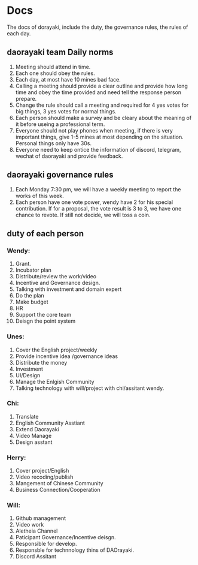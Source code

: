 # Docs
The docs of dorayaki, include the duty, the governance rules, the rules of each day.
## daorayaki team Daily norms

1. Meeting should attend in time.
2. Each one should obey the rules.
3. Each day, at most have 10 mines bad face.
4. Calling a meeting should provide a clear outline and provide how long time and obey the time provided and need tell the response person prepare.
5. Change the rule should call a meeting and required for 4 yes votes for big things, 3 yes votes for normal things.
6. Each person should make a survey and be cleary about the meaning of it before useing a professional term.
7. Everyone should not play phones when meeting, if there is very important things, give 1-5 mines at most depending on the situation. Personal things only have 30s.
8.  Everyone need to keep ontice the information of discord, telegram, wechat of daorayaki and provide feedback.

## daorayaki governance rules

1. Each Monday 7:30 pm, we will have a weekly meeting to report the works of this week.
2. Each person have one vote power, wendy have 2 for his special contribution. If for a proposal, the vote result is 3 to 3, we have one chance to revote. If still not decide, we will toss a coin.

## duty of each person

### Wendy:
1. Grant.
2. Incubator plan
3. Distribute/review the work/video
4. Incentive and Governance design.
5. Talking with investment and domain expert
6. Do the plan
7. Make budget
8. HR
9. Support the core team
10. Deisgn the point system

### Unes:
1. Cover the English project/weekly
2. Provide incentive  idea /governance ideas
3. Distribute the money
4. Investment
5. UI/Design
6. Manage the Enlgish Community
7. Talking technology with will/project with chi/assitant wendy.

### Chi:
1. Translate
2. English Community Asstiant
3. Extend Daorayaki
4. Video Manage
5. Design asstant

### Herry:
1. Cover project/English
2. Video recoding/publish
3. Mangement of Chinese Community
4. Business Connection/Cooperation

### Will:
1. Github management
2. Video work
3. Aletheia Channel
4. Paticipant Governance/Incentive deisgn.
5. Responsible for develop.
6. Responsble for technnology thins of DAOrayaki.
7. Discord Assitant
